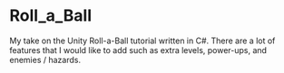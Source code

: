 # Roll_a_Ball
My take on the Unity Roll-a-Ball tutorial written in C#. There are a lot of features that I would like to add such as extra levels, power-ups, and enemies / hazards.
